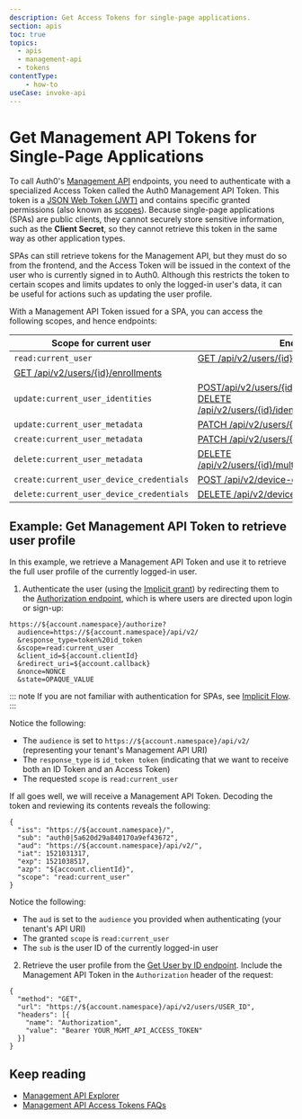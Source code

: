 ```yaml
---
description: Get Access Tokens for single-page applications.
section: apis
toc: true
topics:
  - apis
  - management-api
  - tokens
contentType: 
    - how-to
useCase: invoke-api
---
```


# Get Management API Tokens for Single-Page Applications

To call Auth0's [Management API](/api/management/v2#!) endpoints, you need to authenticate with a specialized Access Token called the Auth0 Management API Token. This token is a [JSON Web Token (JWT)](/jwt) and contains specific granted permissions (also known as [scopes](/scopes)). Because single-page applications (SPAs) are public clients, they cannot securely store sensitive information, such as the **Client Secret**, so they cannot retrieve this token in the same way as other application types.

SPAs can still retrieve tokens for the Management API, but they must do so from the frontend, and the Access Token will be issued in the context of the user who is currently signed in to Auth0. Although this restricts the token to certain scopes and limits updates to only the logged-in user's data, it can be useful for actions such as updating the user profile. 

With a Management API Token issued for a SPA, you can access the following scopes, and hence endpoints:

| **Scope for current user** | **Endpoint** |
| -------------------------- | ------------ |
| `read:current_user` | [GET /api/v2/users/{id}](/api/management/v2#!/Users/get_users_by_id)<br>
[GET /api/v2/users/{id}/enrollments](/api/management/v2#!/Users/get_enrollments) |
| `update:current_user_identities` | [POST/api/v2/users/{id}/identities](/api/management/v2#!/Users/post_identities) <br> [DELETE /api/v2/users/{id}/identities/{provider}/{user_id}](/api/management/v2#!/Users/delete_provider_by_user_id) |
| `update:current_user_metadata` | [PATCH /api/v2/users/{id}](/api/management/v2#!/Users/patch_users_by_id) |
| `create:current_user_metadata` | [PATCH /api/v2/users/{id}](/api/management/v2#!/Users/patch_users_by_id) |
| `delete:current_user_metadata` | [DELETE /api/v2/users/{id}/multifactor/{provider}](/api/management/v2#!/Users/delete_multifactor_by_provider) |
| `create:current_user_device_credentials` | [POST /api/v2/device-credentials](/api/management/v2#!/Device_Credentials/post_device_credentials) |
| `delete:current_user_device_credentials` | [DELETE /api/v2/device-credentials/{id}](/api/management/v2#!/Device_Credentials/delete_device_credentials_by_id) |

## Example: Get Management API Token to retrieve user profile

In this example, we retrieve a Management API Token and use it to retrieve the full user profile of the currently logged-in user.

1. Authenticate the user (using the [Implicit grant](/api/authentication?http#implicit-grant)) by redirecting them to the [Authorization endpoint](/api/authentication#authorize-application), which is where users are directed upon login or sign-up:

```text
https://${account.namespace}/authorize?
  audience=https://${account.namespace}/api/v2/
  &response_type=token%20id_token
  &scope=read:current_user
  &client_id=${account.clientId}
  &redirect_uri=${account.callback}
  &nonce=NONCE
  &state=OPAQUE_VALUE
```

::: note
If you are not familiar with authentication for SPAs, see [Implicit Flow](/flows/concepts/implicit).
:::

Notice the following:

- The `audience` is set to `https://${account.namespace}/api/v2/` (representing your tenant's Management API URI)
- The `response_type` is `id_token token` (indicating that we want to receive both an ID Token and an Access Token)
- The requested `scope` is `read:current_user`

If all goes well, we will receive a Management API Token. Decoding the token and reviewing its contents reveals the following:

```text
{
  "iss": "https://${account.namespace}/",
  "sub": "auth0|5a620d29a840170a9ef43672",
  "aud": "https://${account.namespace}/api/v2/",
  "iat": 1521031317,
  "exp": 1521038517,
  "azp": "${account.clientId}",
  "scope": "read:current_user"
}
```

Notice the following:

- The `aud` is set to the `audience` you provided when authenticating (your tenant's API URI)
- The granted `scope` is `read:current_user`
- The `sub` is the user ID of the currently logged-in user

2. Retrieve the user profile from the [Get User by ID endpoint](/api/management/v2#!/Users/get_users_by_id). Include the Management API Token in the `Authorization` header of the request:

```har
{
  "method": "GET",
  "url": "https://${account.namespace}/api/v2/users/USER_ID",
  "headers": [{
    "name": "Authorization",
    "value": "Bearer YOUR_MGMT_API_ACCESS_TOKEN"
  }]
}
```

## Keep reading

* [Management API Explorer](/api/management/v2#!)
* [Management API Access Tokens FAQs](/api/management/v2/faq-management-api-access-tokens)
